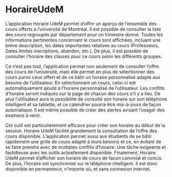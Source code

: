 # HoraireUdeM

L’application Horaire UdeM permet d’offrir un aperçu de l’ensemble des cours offerts à l’université de Montréal. Il est possible de consulter la liste des cours regroupés par département pour un trimestre donné. Toutes les informations pertinentes concernant le cours sont affichées, incluant une brève description, les dates importantes relatives au cours (Professeurs, Dates limites inscriptions, abandon, etc.). De plus, il est possible de consulter l’horaire des classes pour ce cours selon les différents groupes.

Ce n’est pas tout, l’application permet non seulement de consulter l’offre des cours de l’université, mais elle permet en plus de sélectionner des cours parmi ceux offert et de ce bâtir un horaire personnalisé adapté aux besoins de l’utilisateur. En sélectionnant un cours, celui-ci est automatiquement ajouté à l’horaire personnalisé de l’utilisateur. Les conflits d’horaire seront indiqués sur la page de chacun des cours s’il y a lieu. De plus l’utilisateur aura la possibilité de consulté son horaire sur son téléphone intelligent et sa tablette, et ce calendrier pourra être mis-à-jours de façon automatique. Il est même possible de créer des alertes avisant l’usager des examens à venir.

Cet outil est particulièrement efficace pour créer son horaire au début de la session. Horaire UdeM facilite grandement la consultation de l’offre des cours disponible. L’application permet aussi aux étudiants de se bâtir rapidement une grille de cours adapté à leurs besoins et ce, en évitant de se faire prendre avec de multiples conflits d’horaire. Une tâche exigeante et fastidieuse avec les outils actuellement disponible. Finalement, Horaire UdeM permet d’afficher son horaire de cours de façon convivial et concis. De plus, l’horaire est synchronisé sur le téléphone intelligent. Il est donc disponible en permanence, n’importe où, et sans connexion internet.
